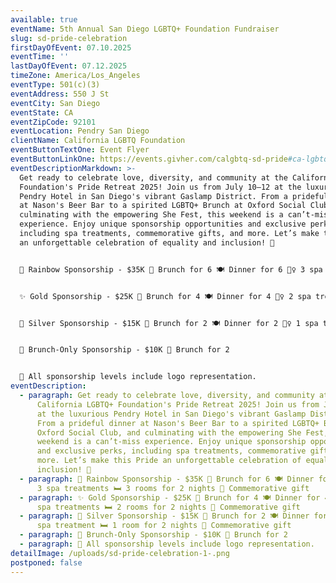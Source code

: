 ```yaml
---
available: true
eventName: 5th Annual San Diego LGBTQ+ Foundation Fundraiser
slug: sd-pride-celebration
firstDayOfEvent: 07.10.2025
eventTime: ''
lastDayOfEvent: 07.12.2025
timeZone: America/Los_Angeles
eventType: 501(c)(3)
eventAddress: 550 J St
eventCity: San Diego
eventState: CA
eventZipCode: 92101
eventLocation: Pendry San Diego
clientName: California LGBTQ Foundation
eventButtonTextOne: Event Flyer
eventButtonLinkOne: https://events.givher.com/calgbtq-sd-pride#ca-lgbtq-foundation-san-diego-flyer
eventDescriptionMarkdown: >-
  Get ready to celebrate love, diversity, and community at the California LGBTQ+
  Foundation's Pride Retreat 2025! Join us from July 10–12 at the luxurious
  Pendry Hotel in San Diego's vibrant Gaslamp District. From a prideful dinner
  at Nason's Beer Bar to a spirited LGBTQ+ Brunch at Oxford Social Club, and
  culminating with the empowering She Fest, this weekend is a can’t-miss
  experience. Enjoy unique sponsorship opportunities and exclusive perks,
  including spa treatments, commemorative gifts, and more. Let’s make this Pride
  an unforgettable celebration of equality and inclusion! 🌈


  🌈 Rainbow Sponsorship - $35K 🍳 Brunch for 6 🍽️ Dinner for 6 💆‍♀️ 3 spa treatments 🛏️ 3 rooms for 2 nights 🎁 Commemorative gift


  ✨ Gold Sponsorship - $25K 🍳 Brunch for 4 🍽️ Dinner for 4 💆‍♀️ 2 spa treatments 🛏️ 2 rooms for 2 nights 🎁 Commemorative gift


  🥈 Silver Sponsorship - $15K 🍳 Brunch for 2 🍽️ Dinner for 2 💆‍♀️ 1 spa treatment 🛏️ 1 room for 2 nights 🎁 Commemorative gift


  🥂 Brunch-Only Sponsorship - $10K 🍳 Brunch for 2


  🌟 All sponsorship levels include logo representation.
eventDescription:
  - paragraph: Get ready to celebrate love, diversity, and community at the
      California LGBTQ+ Foundation's Pride Retreat 2025! Join us from July 10–12
      at the luxurious Pendry Hotel in San Diego's vibrant Gaslamp District.
      From a prideful dinner at Nason's Beer Bar to a spirited LGBTQ+ Brunch at
      Oxford Social Club, and culminating with the empowering She Fest, this
      weekend is a can’t-miss experience. Enjoy unique sponsorship opportunities
      and exclusive perks, including spa treatments, commemorative gifts, and
      more. Let’s make this Pride an unforgettable celebration of equality and
      inclusion! 🌈
  - paragraph: 🌈 Rainbow Sponsorship - $35K 🍳 Brunch for 6 🍽️ Dinner for 6 💆‍♀️
      3 spa treatments 🛏️ 3 rooms for 2 nights 🎁 Commemorative gift
  - paragraph: ✨ Gold Sponsorship - $25K 🍳 Brunch for 4 🍽️ Dinner for 4 💆‍♀️ 2
      spa treatments 🛏️ 2 rooms for 2 nights 🎁 Commemorative gift
  - paragraph: 🥈 Silver Sponsorship - $15K 🍳 Brunch for 2 🍽️ Dinner for 2 💆‍♀️ 1
      spa treatment 🛏️ 1 room for 2 nights 🎁 Commemorative gift
  - paragraph: 🥂 Brunch-Only Sponsorship - $10K 🍳 Brunch for 2
  - paragraph: 🌟 All sponsorship levels include logo representation.
detailImage: /uploads/sd-pride-celebration-1-.png
postponed: false
---
```

